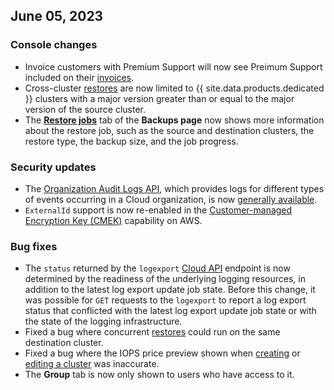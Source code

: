 ## June 05, 2023

<h3> Console changes </h3>

- Invoice customers with Premium Support will now see Preimum Support included on their [invoices](../cockroachcloud/billing-management.html).
- Cross-cluster [restores](../cockroachcloud/use-managed-service-backups.hml#restore-a-cluster) are now limited to {{ site.data.products.dedicated }} clusters with a major version greater than or equal to the major version of the source cluster.
- The [**Restore jobs**](../cockroachcloud/use-managed-service-backups.hml#restore-a-cluster) tab of the **Backups page** now shows more information about the restore job, such as the source and destination clusters, the restore type, the backup size, and the job progress.

<h3> Security updates </h3>

- The [Organization Audit Logs API](../cockroachcloud/cloud-org-audit-logs.html), which provides logs for different types of events occurring in a Cloud organization, is now [generally available](../{{site.versions["stable"]}}/cockroachdb-feature-availability.html#feature-availability-phases).
- `ExternalId` support is now re-enabled in the [Customer-managed Encryption Key (CMEK)](../cockroachcloud/cmek-ops-aws.html) capability on AWS.

<h3> Bug fixes </h3>

- The `status` returned by the `logexport` [Cloud API](../cockroachcloud/cloud-api.html) endpoint is now determined by the readiness of the underlying logging resources, in addition to the latest log export update job state. Before this change, it was possible for `GET` requests to the `logexport` to report a log export status that conflicted with the latest log export update job state or with the state of the logging infrastructure.
- Fixed a bug where concurrent [restores](../cockroachcloud/use-managed-service-backups.hml#restore-a-cluster) could run on the same destination cluster.
- Fixed a bug where the IOPS price preview shown when [creating](../cockroachcloud/create-your-cluster.html) or [editing a cluster](../cockroachcloud/cluster-management.html) was inaccurate.
- The **Group** tab is now only shown to users who have access to it.
